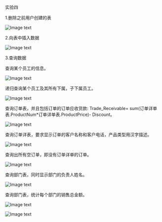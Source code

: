 实验四

1.删除之前用户创建的表

![Image text](https://github.com/ylxc9527/oracle/raw/master/img/test41.png)

2.向表中插入数据

![Image text](https://github.com/ylxc9527/oracle/raw/master/img/test42.png)

3.查询数据

查询某个员工的信息。

![Image text](https://github.com/ylxc9527/oracle/raw/master/img/test43.png)

递归查询某个员工及其所有下属，子下属员工。

![Image text](https://github.com/ylxc9527/oracle/raw/master/img/test44.png)

查询订单表，并且包括订单的订单应收货款: Trade_Receivable= sum(订单详单表.ProductNum*订单详单表.ProductPrice)- Discount。

![Image text](https://github.com/ylxc9527/oracle/raw/master/img/test45.png)

查询订单详表，要求显示订单的客户名称和客户电话，产品类型用汉字描述。

![Image text](https://github.com/ylxc9527/oracle/raw/master/img/test46.png)

查询出所有空订单，即没有订单详单的订单。

![Image text](https://github.com/ylxc9527/oracle/raw/master/img/test47.png)

查询部门表，同时显示部门的负责人姓名。

![Image text](https://github.com/ylxc9527/oracle/raw/master/img/test48.png)

查询部门表，统计每个部门的销售总金额。

![Image text](https://github.com/ylxc9527/oracle/raw/master/img/test49.png)

![Image text](https://github.com/ylxc9527/oracle/raw/master/img/test410.png)
